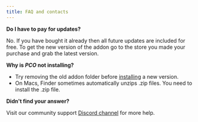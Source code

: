 ```yaml
---
title: FAQ and contacts
---
```


**Do I have to pay for updates?**

No. If you have bought it already then all future updates are included for free. To get the new version of the addon go to the store you made your purchase and grab the latest version.

**Why is *PCO* not installing?**

- Try removing the old addon folder before [installing](https://www.physicaladdons.com/pco/getting-started/#installation) a new version.
- On Macs, Finder sometimes automatically unzips .zip files. You need to install the .zip file.

**Didn't find your answer?**

Visit our community support [Discord channel](https://discord.gg/wvzPVzj9Vr) for more help.